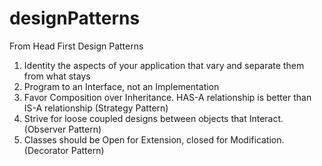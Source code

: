 # designPatterns

From Head First Design Patterns

1. Identity the aspects of your application that vary and separate them from what stays
2. Program to an Interface, not an Implementation
3. Favor Composition over Inheritance. HAS-A relationship is better than IS-A relationship (Strategy Pattern)
4. Strive for loose coupled designs between objects that Interact. (Observer Pattern)
5. Classes should be Open for Extension, closed for Modification. (Decorator Pattern)
